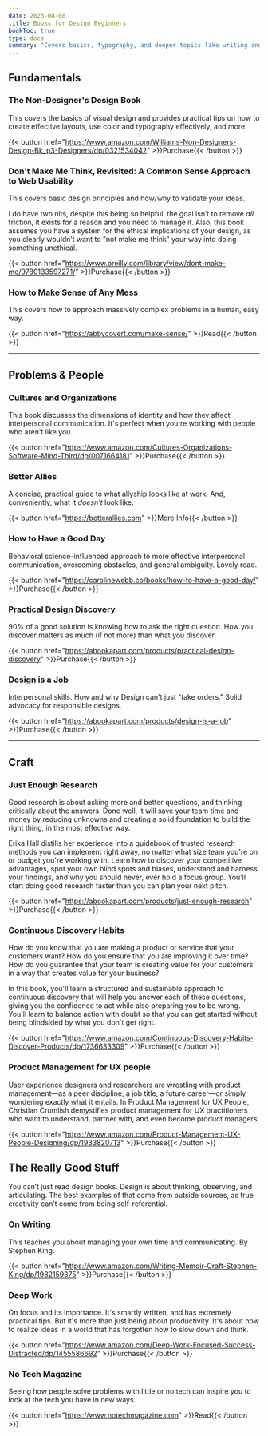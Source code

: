 ```yaml
---
date: 2023-08-08
title: Books for Design Beginners
bookToc: true
type: docs
summary: "Covers basics, typography, and deeper topics like writing and communicating. Being a good designer is much more than what software you use."
---
```


## Fundamentals

### The Non-Designer's Design Book
This covers the basics of visual design and provides practical tips on how to create effective layouts, use color and typography effectively, and more.

{{< button href="https://www.amazon.com/Williams-Non-Designers-Design-Bk_p3-Designers/dp/0321534042" >}}Purchase{{< /button >}}

### Don't Make Me Think, Revisited: A Common Sense Approach to Web Usability
This covers basic design principles and how/why to validate your ideas. 

I do have two nits, despite this being so helpful: the goal isn’t to remove _all_ friction, it exists for a reason and you need to manage it. Also, this book assumes you have a system for the ethical implications of your design, as you clearly wouldn’t want to “not make me think” your way into doing something unethical. 

{{< button href="https://www.oreilly.com/library/view/dont-make-me/9780133597271/" >}}Purchase{{< /button >}}

### How to Make Sense of Any Mess
This covers how to approach massively complex problems in a human, easy way.

{{< button href="https://abbycovert.com/make-sense/" >}}Read{{< /button >}}

---
## Problems & People

### Cultures and Organizations
This book discusses the dimensions of identity and how they affect interpersonal communication. It's perfect when you're working with people who aren't like you.

{{< button href="https://www.amazon.com/Cultures-Organizations-Software-Mind-Third/dp/0071664181" >}}Purchase{{< /button >}}

### Better Allies
A concise, practical guide to what allyship looks like at work. And, conveniently, what it *doesn't* look like.

{{< button href="https://betterallies.com" >}}More Info{{< /button >}}

### How to Have a Good Day
Behavioral science-influenced approach to more effective interpersonal communication, overcoming obstacles, and general ambiguity. Lovely read.

{{< button href="https://carolinewebb.co/books/how-to-have-a-good-day/" >}}Purchase{{< /button >}}

### Practical Design Discovery
90% of a good solution is knowing how to ask the right question. How you discover matters as much (if not more) than what you discover.

{{< button href="https://abookapart.com/products/practical-design-discovery" >}}Purchase{{< /button >}}

### Design is a Job
Interpersonal skills. How and why Design can't just "take orders." Solid advocacy for responsible designs.

{{< button href="https://abookapart.com/products/design-is-a-job" >}}Purchase{{< /button >}}

---

## Craft
### Just Enough Research
Good research is about asking more and better questions, and thinking critically about the answers. Done well, it will save your team time and money by reducing unknowns and creating a solid foundation to build the right thing, in the most effective way.

Erika Hall distills her experience into a guidebook of trusted research methods you can implement right away, no matter what size team you're on or budget you're working with. Learn how to discover your competitive advantages, spot your own blind spots and biases, understand and harness your findings, and why you should never, ever hold a focus group. You’ll start doing good research faster than you can plan your next pitch.

{{< button href="https://abookapart.com/products/just-enough-research" >}}Purchase{{< /button >}}



### Continuous Discovery Habits
How do you know that you are making a product or service that your customers want? How do you ensure that you are improving it over time? How do you guarantee that your team is creating value for your customers in a way that creates value for your business?

In this book, you'll learn a structured and sustainable approach to continuous discovery that will help you answer each of these questions, giving you the confidence to act while also preparing you to be wrong. You'll learn to balance action with doubt so that you can get started without being blindsided by what you don't get right.

{{< button href="https://www.amazon.com/Continuous-Discovery-Habits-Discover-Products/dp/1736633309" >}}Purchase{{< /button >}}



### Product Management for UX people
User experience designers and researchers are wrestling with product management—as a peer discipline, a job title, a future career—or simply wondering exactly what it entails. In Product Management for UX People, Christian Crumlish demystifies product management for UX practitioners who want to understand, partner with, and even become product managers.

{{< button href="https://www.amazon.com/Product-Management-UX-People-Designing/dp/1933820713" >}}Purchase{{< /button >}}



## The Really Good Stuff
You can’t just read design books. Design is about thinking, observing, and articulating. The best examples of that come from outside sources, as true creativity can’t come from being self-referential. 

### On Writing
This teaches you about managing your own time and communicating. By Stephen King.

{{< button href="https://www.amazon.com/Writing-Memoir-Craft-Stephen-King/dp/1982159375" >}}Purchase{{< /button >}}

### Deep Work
On focus and its importance. It's smartly written, and has extremely practical tips. But it's more than just being about productivity. It's about how to realize ideas in a world that has forgotten how to slow down and think.

{{< button href="https://www.amazon.com/Deep-Work-Focused-Success-Distracted/dp/1455586692" >}}Purchase{{< /button >}}

### No Tech Magazine
Seeing how people solve problems with little or no tech can inspire you to look at the tech you have in new ways.

{{< button href="https://www.notechmagazine.com" >}}Read{{< /button >}}